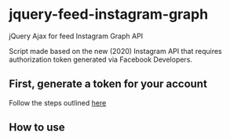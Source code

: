 # jquery-feed-instagram-graph
jQuery Ajax for feed Instagram Graph API

Script made based on the new (2020) Instagram API that requires authorization token generated via Facebook Developers.

<h2>First, generate a token for your account</h2> 
<p>Follow the steps outlined <a href="https://www.mageplaza.com/kb/how-to-get-instagram-feed-access-token.html">here</a></p>

<h2>How to use</h2>
